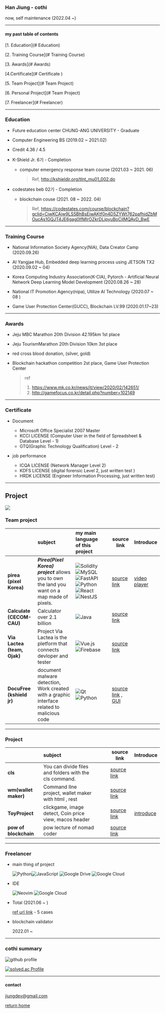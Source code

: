 ### Han Jiung - cothi

now, self maintenance (2022.04 ~)



***



#### my past table of contents



[1. Education](# Education)

[2. Training Course](# Training Course)

[3. Awards](# Awards)

[4.Certificate](# Certificate )

[5. Team Project](# Team Project)

[6. Personal Project](# Team Project)

[7. Freelancer](# Freelancer)



***



### Education

-  Future education center CHUNG-ANG UNIVERSITY - Graduate
  - Computer Engineering BS (2019.02 ~ 2021.02)
  - Credit 4.36 / 4.5
  
  
  
- K-Shield Jr. 6기 - Completion
  - computer emergency response team course (2021.03 ~ 2021. 06)
  
    >  Ref, http://kshieldjr.org/tlnt_mu01_002.do
  
  

- codestates beb 02기 - Completion

  - blockchain couse (2021. 08 ~ 2022. 04)

    > Ref, https://codestates.com/course/blockchain?gclid=CjwKCAjw9LSSBhBsEiwAKtf0n4D5ZYWt762pafhjdZbMOucAs1GQJT4JE6gag0lfMIrOZkrDLjpyuBoCiIMQAvD_BwE






***





### Training Course

- National Information Society Agency(NIA), Data Creator Camp (2020.09.26)

- AI Yangjae Hub, Embedded deep learning process using JETSON TX2 (2020.09.02 ~ 04)

- Korea Computing Industry Association(K-CIA), Pytorch - Artificial Neural Network Deep Learning Model Development (2020.08.26 ~ 28)

- National IT Promotion Agency(nipa), Utilize AI Technology (2020.07 ~ 08 )

- Game User Protection Center(GUCC), Blockchain LV.99 (2020.01.17~23)






***



### Awards

- Jeju MBC Marathon 20th Division 42.195km 1st place

- Jeju TourismMarathon 20th Division 10km 3st place

- red cross blood donation, (silver, gold)

- Blockchain hackathon competition 2st place, Game User Protection Center
  >  ref
  >
  > 1. https://www.mk.co.kr/news/it/view/2020/02/142651/
  > 2. http://gamefocus.co.kr/detail.php?number=102149
  



***



### Certificate

- Document	
  - Microsoft Office Specialist 2007 Master
  - KCCI LICENSE (Computer User in the field of Spreadsheet & Database Level - 1)
  - GTQ(Graphic Technology Qualification)  Level - 2
  
- job performance
  - ICQA LICENSE (Network Manager Level 2)
  - KDFS LICENSE (digital forensic Level 2, just written test )
  - HRDK LICENSE (Engineer Information Processing, just written test)



***



## Project 

![](http://github-profile-summary-cards.vercel.app/api/cards/most-commit-language?username=cothi&theme=vue) 





### Team project

|                             | subject                                                      | my main language of this project                             |      | source link                                                  | Introduce                                                    |
| --------------------------- | :----------------------------------------------------------- | :----------------------------------------------------------- | ---- | ------------------------------------------------------------ | ------------------------------------------------------------ |
| **pirea (pixel Korea)**     | ***Pirea(Pixel Korea) project*** allows you to own the land you want on a map made of pixels. | ![Solidity](https://img.shields.io/badge/Solidity-%23363636.svg?style=for-the-badge&logo=solidity&logoColor=white) ![MySQL](https://img.shields.io/badge/mysql-%2300f.svg?style=for-the-badge&logo=mysql&logoColor=white) ![FastAPI](https://img.shields.io/badge/FastAPI-005571?style=for-the-badge&logo=fastapi)![Python](https://img.shields.io/badge/python-3670A0?style=for-the-badge&logo=python&logoColor=ffdd54)    ![React](https://img.shields.io/badge/react-%2320232a.svg?style=for-the-badge&logo=react&logoColor=%2361DAFB) ![NestJS](https://img.shields.io/badge/nestjs-%23E0234E.svg?style=for-the-badge&logo=nestjs&logoColor=white) |      | [source link](https://github.com/codestates/BEB_02_pirea)    | [video player](https://drive.google.com/file/d/1-8TBhvpNMflwMd7jhKCoID51mSIfuWb9/view?usp=sharing) |
| **Calculate (CECOM-CAU)**   | Calculator over 2.1 billion                                  | ![Java](https://img.shields.io/badge/java-%23ED8B00.svg?style=for-the-badge&logo=java&logoColor=white) |      | [source link](https://github.com/CECOM-CAU/CECOME_CALCULATE.git) |                                                              |
| **Via Lactea (team, Ojak)** | Project Via Lactea is the pletform that connects devloper and tester | ![Vue.js](https://img.shields.io/badge/vuejs-%2335495e.svg?style=for-the-badge&logo=vuedotjs&logoColor=%234FC08D) ![Firebase](https://img.shields.io/badge/firebase-%23039BE5.svg?style=for-the-badge&logo=firebase) |      | [source link](https://github.com/toto1444/Project-Via-Lactea) |                                                              |
| **DocuFree (kshield jr)**   | document malware detection,  Work created with a graphic interface related to malicious code | ![Qt](https://img.shields.io/badge/Qt-%23217346.svg?style=for-the-badge&logo=Qt&logoColor=white)   ![Python](https://img.shields.io/badge/python-3670A0?style=for-the-badge&logo=python&logoColor=ffdd54) |      | [source link](https://github.com/toto1444/Project-Via-Lactea) ,   [GUI](https://github.com/tetgo/GUI) |                                                              |





***



### Project



|                       | subject                                                 |      |      | source link                                        | Introduce                          |
| --------------------- | :------------------------------------------------------ | :--- | ---- | -------------------------------------------------- | ---------------------------------- |
| **cls**               | You can divide files and folders with the cls command.  |      |      | [source link](https://github.com/cothi/cls)        |                                    |
| **wm(wallet maker)**  | Command lIne project, wallet maker with html , rest     |      |      | [source link](https://github.com/cothi/wm)         |                                    |
| **ToyProject**        | clickgame, image detect,  Coin price view, macos header |      |      | [source link](https://github.com/cothi/ToyProject) | [introduce](https://wooong.dev/38) |
| **pow of blockchain** | pow lecture of nomad coder                              |      |      | [source link](https://github.com/cothi/powtest)    |                                    |



***





### Freelancer 

- main thing of project

  ![Python](https://img.shields.io/badge/python-3670A0?style=for-the-badge&logo=python&logoColor=ffdd54)![JavaScript](https://img.shields.io/badge/javascript-%23323330.svg?style=for-the-badge&logo=javascript&logoColor=%23F7DF1E) ![Google Drive](https://img.shields.io/badge/Google%20Drive-4285F4?style=for-the-badge&logo=googledrive&logoColor=white) ![Google Cloud](https://img.shields.io/badge/GoogleCloud-%234285F4.svg?style=for-the-badge&logo=google-cloud&logoColor=white)

- IDE 

  ![Neovim](https://img.shields.io/badge/NeoVim-%2357A143.svg?&style=for-the-badge&logo=neovim&logoColor=white) ![Google Cloud](https://img.shields.io/badge/GoogleCloud-%234285F4.svg?style=for-the-badge&logo=google-cloud&logoColor=white) 

- Total (2021.06 ~ )

   [ref url link](https://soomgo.com/profile/users/5006849?from=my_info_preview) - 5 cases

- blockchain validator 

  2022.01 ~



***





### cothi summary



![github profile](http://github-profile-summary-cards.vercel.app/api/cards/profile-details?username=cothi&theme=vue)  



[![solved.ac Profile](http://mazassumnida.wtf/api/generate_badge?boj=codethinking)](https://solved.ac/profile/codethinking)







---





#### contact

jiungdev@gmail.com



[return home](https://cothi.github.io/) 
